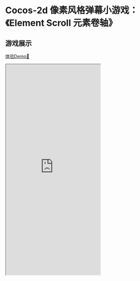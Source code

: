 # Cocos-2d 像素风格弹幕小游戏：《Element Scroll 元素卷轴》

## 游戏展示


[体验Demo💖](http://47.120.64.178:8202/)

<iframe src="https://assets.e-duck.xyz/elementScrolls/element-scrolls.mp4" style="height:667px">


## 游戏内容展示

### 
